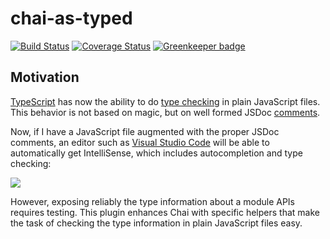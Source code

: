 # chai-as-typed

[![Build Status](https://travis-ci.org/vstirbu/chai-as-typed.svg?branch=master)](https://travis-ci.org/vstirbu/chai-as-typed)
[![Coverage Status](https://coveralls.io/repos/github/vstirbu/chai-as-typed/badge.svg?branch=master)](https://coveralls.io/github/vstirbu/chai-as-typed?branch=master)
[![Greenkeeper badge](https://badges.greenkeeper.io/vstirbu/chai-as-typed.svg)](https://greenkeeper.io/)

## Motivation

[TypeScript](https://www.typescriptlang.org/) has now the ability to do [type checking](https://github.com/Microsoft/TypeScript/wiki/Type-Checking-JavaScript-Files) in plain JavaScript files. This behavior is not based on magic, but on well formed JSDoc [comments](https://github.com/Microsoft/TypeScript/wiki/JSDoc-support-in-JavaScript).

Now, if I have a JavaScript file augmented with the proper JSDoc comments, an editor such as [Visual Studio Code]() will be able to automatically get IntelliSense, which includes autocompletion and type checking:

![](https://raw.github.com/vstirbu/chai-as-typed/master/media/fsm-events-typescript.gif)

However, exposing reliably the type information about a module APIs requires testing. This plugin enhances Chai with specific helpers that make the task of checking the type information in plain JavaScript files easy.
